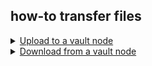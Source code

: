 ## how-to transfer files

<details>
<summary><u>Upload to a vault node</u></summary>
under construction
</details>

<details>
<summary><u>Download from a vault node</u></summary>
1. scp the desired file from the node to the bastion:

```
[jkwak@shellngtor0401 ~]$ scp tor01-vault1:/home/username/filename.txt .

filename.txt                                                                                                                                                                                                             

100%  273KB  23.5MB/s   00:00

```


2. Exit from the node and from your machine, scp the file from the bastion to your machine (note where you want the file to be downloaded to):

```
jennicakwak@Jennicas-MacBook-Pro ~ % tsh -l username --proxy=ca-tor.pylon.softlayer.local scp username@shellngtor0401.softlayer.local:/home/username/filename.txt ~/Downloads

<- /Users/jennicakwak/Downloads/filename.txt (279884)
```

</details>



